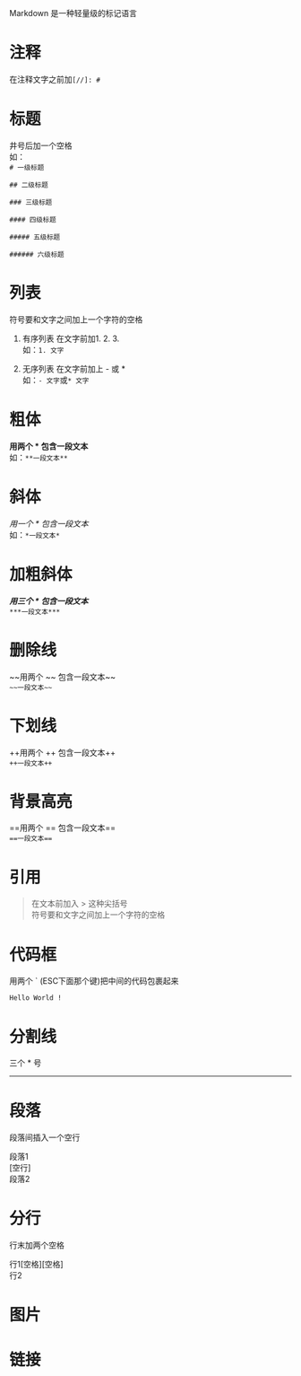 Markdown 是一种轻量级的标记语言

# 注释
在注释文字之前加`[//]: # `  

[//]: # (哈哈我是最强注释，不会在浏览器中显示。)  

[^_^]: # (哈哈我是最萌注释，不会在浏览器中显示。)  

[//]: <> (哈哈我是注释，不会在浏览器中显示。)  

[comment]: <> (哈哈我是注释，不会在浏览器中显示。)  
 
# 标题
井号后加一个空格   
如：  
`# 一级标题`

`## 二级标题`

`### 三级标题`

`#### 四级标题`

`##### 五级标题`

`###### 六级标题`


# 列表
符号要和文字之间加上一个字符的空格  

1. 有序列表
在文字前加1. 2. 3.   
如：`1. 文字`

2. 无序列表
在文字前加上 - 或 *   
如：`- 文字`或`* 文字`

# 粗体
**用两个 \* 包含一段文本**   
如：`**一段文本**`

# 斜体
*用一个 \* 包含一段文本*   
如：`*一段文本*`

# 加粗斜体
***用三个 \* 包含一段文本***  
`***一段文本***`

# 删除线
~~用两个 \~~ 包含一段文本~~  
`~~一段文本~~`

# 下划线
++用两个 \++ 包含一段文本++  
`++一段文本++`

# 背景高亮
==用两个 \== 包含一段文本==  
`==一段文本==`

# 引用
> 在文本前加入 > 这种尖括号    
> 符号要和文字之间加上一个字符的空格   

# 代码框
用两个 ` (ESC下面那个键)把中间的代码包裹起来

`Hello World !`

# 分割线
三个 * 号
***

# 段落
段落间插入一个空行

段落1  
[空行]  
段落2  

# 分行
行末加两个空格

行1[空格][空格]  
行2

# 图片


# 链接

